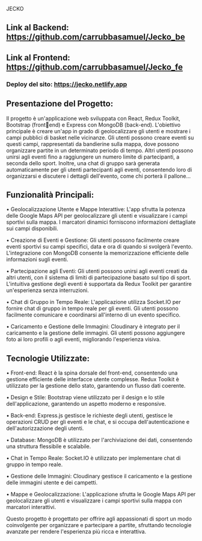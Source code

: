 JECKO

## Link al Backend: https://github.com/carrubbasamuel/Jecko_be
## Link al Frontend: https://github.com/carrubbasamuel/Jecko_fe

### Deploy del sito: https://jecko.netlify.app

## Presentazione del Progetto:
Il progetto è un'applicazione web sviluppata con React, Redux Toolkit, Bootstrap (frontend) e Express con MongoDB (back-end). L'obiettivo principale è creare un'app in grado 
di geolocalizzare gli utenti e mostrare i campi pubblici di basket nelle vicinanze. 
Gli utenti possono creare eventi su questi campi, rappresentati da bandierine sulla 
mappa, dove possono organizzare partite in un determinato periodo di tempo. Altri 
utenti possono unirsi agli eventi fino a raggiungere un numero limite di partecipanti, a 
seconda dello sport. Inoltre, una chat di gruppo sarà generata automaticamente per gli 
utenti partecipanti agli eventi, consentendo loro di organizzarsi e discutere i dettagli 
dell'evento, come chi porterà il pallone...
## Funzionalità Principali:
• Geolocalizzazione Utente e Mappe Interattive: L'app sfrutta la potenza delle 
Google Maps API per geolocalizzare gli utenti e visualizzare i campi sportivi sulla 
mappa. I marcatori dinamici forniscono informazioni dettagliate sui campi 
disponibili.

• Creazione di Eventi e Gestione: Gli utenti possono facilmente creare eventi 
sportivi su campi specifici, 
data e ora di quando si svolgerà l'evento. L'integrazione con MongoDB 
consente la memorizzazione efficiente delle informazioni sugli eventi.

• Partecipazione agli Eventi: Gli utenti possono unirsi agli eventi creati da altri 
utenti, con il sistema di limiti di partecipazione basato sul tipo di sport. 
L'intuitiva gestione degli eventi è supportata da Redux Toolkit per garantire 
un'esperienza senza interruzioni.

• Chat di Gruppo in Tempo Reale: L'applicazione utilizza Socket.IO per fornire 
chat di gruppo in tempo reale per gli eventi. Gli utenti possono facilmente 
comunicare e coordinarsi all'interno di un evento specifico.

• Caricamento e Gestione delle Immagini: Cloudinary è integrato per il 
caricamento e la gestione delle immagini. Gli utenti possono aggiungere foto ai 
loro profili o agli eventi, migliorando l'esperienza visiva.

## Tecnologie Utilizzate:
• Front-end: React è la spina dorsale del front-end, consentendo una gestione 
efficiente delle interfacce utente complesse. Redux Toolkit è utilizzato per la 
gestione dello stato, garantendo un flusso dati coerente.

• Design e Stile: Bootstrap viene utilizzato per il design e lo stile dell'applicazione, 
garantendo un aspetto moderno e responsive.

• Back-end: Express.js gestisce le richieste degli utenti, gestisce le operazioni 
CRUD per gli eventi e le chat, e si occupa dell'autenticazione e dell'autorizzazione 
degli utenti.

• Database: MongoDB è utilizzato per l'archiviazione dei dati, consentendo una 
struttura flessibile e scalabile.

• Chat in Tempo Reale: Socket.IO è utilizzato per implementare chat di gruppo in 
tempo reale.

• Gestione delle Immagini: Cloudinary gestisce il caricamento e la gestione delle 
immagini utente e dei campetti.

• Mappe e Geolocalizzazione: L'applicazione sfrutta le Google Maps API per 
geolocalizzare gli utenti e visualizzare i campi sportivi sulla mappa con marcatori 
interattivi.

Questo progetto è progettato per offrire agli appassionati di sport un modo coinvolgente 
per organizzare e partecipare a partite, sfruttando tecnologie avanzate per rendere 
l'esperienza più ricca e interattiva.
